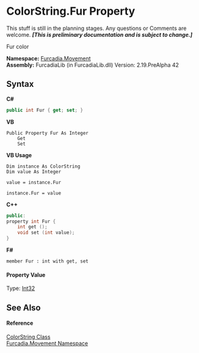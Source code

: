 # ColorString.Fur Property 
This stuff is still in the planning stages. Any questions or Comments are welcome. _**\[This is preliminary documentation and is subject to change.\]**_

Fur color

**Namespace:**&nbsp;<a href="N_Furcadia_Movement">Furcadia.Movement</a><br />**Assembly:**&nbsp;FurcadiaLib (in FurcadiaLib.dll) Version: 2.19.PreAlpha 42

## Syntax

**C#**<br />
``` C#
public int Fur { get; set; }
```

**VB**<br />
``` VB
Public Property Fur As Integer
	Get
	Set
```

**VB Usage**<br />
``` VB Usage
Dim instance As ColorString
Dim value As Integer

value = instance.Fur

instance.Fur = value
```

**C++**<br />
``` C++
public:
property int Fur {
	int get ();
	void set (int value);
}
```

**F#**<br />
``` F#
member Fur : int with get, set

```


#### Property Value
Type: <a href="http://msdn2.microsoft.com/en-us/library/td2s409d" target="_blank">Int32</a>

## See Also


#### Reference
<a href="T_Furcadia_Movement_ColorString">ColorString Class</a><br /><a href="N_Furcadia_Movement">Furcadia.Movement Namespace</a><br />